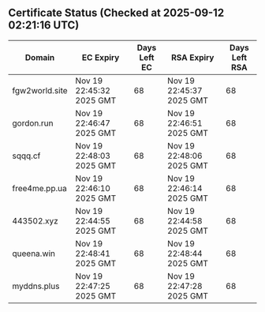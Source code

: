 ## Certificate Status (Checked at 2025-09-12 02:21:16 UTC)
| Domain | EC Expiry | Days Left EC | RSA Expiry | Days Left RSA |
|--------|-----------|-------------|------------|--------------|
| fgw2world.site | Nov 19 22:45:32 2025 GMT | 68 | Nov 19 22:45:37 2025 GMT | 68 |
| gordon.run | Nov 19 22:46:47 2025 GMT | 68 | Nov 19 22:46:51 2025 GMT | 68 |
| sqqq.cf | Nov 19 22:48:03 2025 GMT | 68 | Nov 19 22:48:06 2025 GMT | 68 |
| free4me.pp.ua | Nov 19 22:46:10 2025 GMT | 68 | Nov 19 22:46:14 2025 GMT | 68 |
| 443502.xyz | Nov 19 22:44:55 2025 GMT | 68 | Nov 19 22:44:58 2025 GMT | 68 |
| queena.win | Nov 19 22:48:41 2025 GMT | 68 | Nov 19 22:48:44 2025 GMT | 68 |
| myddns.plus | Nov 19 22:47:25 2025 GMT | 68 | Nov 19 22:47:28 2025 GMT | 68 |
